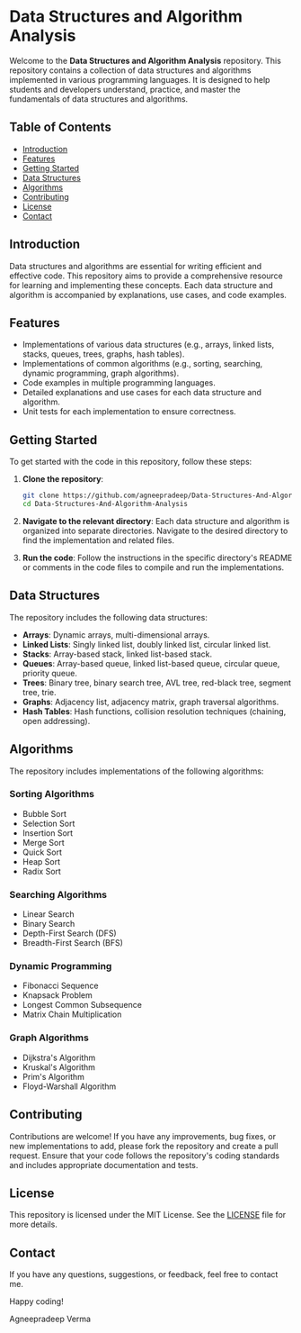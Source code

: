 # Data Structures and Algorithm Analysis

Welcome to the **Data Structures and Algorithm Analysis** repository. This repository contains a collection of data structures and algorithms implemented in various programming languages. It is designed to help students and developers understand, practice, and master the fundamentals of data structures and algorithms.

## Table of Contents

- [Introduction](#introduction)
- [Features](#features)
- [Getting Started](#getting-started)
- [Data Structures](#data-structures)
- [Algorithms](#algorithms)
- [Contributing](#contributing)
- [License](#license)
- [Contact](#contact)

## Introduction

Data structures and algorithms are essential for writing efficient and effective code. This repository aims to provide a comprehensive resource for learning and implementing these concepts. Each data structure and algorithm is accompanied by explanations, use cases, and code examples.

## Features

- Implementations of various data structures (e.g., arrays, linked lists, stacks, queues, trees, graphs, hash tables).
- Implementations of common algorithms (e.g., sorting, searching, dynamic programming, graph algorithms).
- Code examples in multiple programming languages.
- Detailed explanations and use cases for each data structure and algorithm.
- Unit tests for each implementation to ensure correctness.

## Getting Started

To get started with the code in this repository, follow these steps:

1. **Clone the repository**:
    ```sh
    git clone https://github.com/agneepradeep/Data-Structures-And-Algorithm-Analysis.git
    cd Data-Structures-And-Algorithm-Analysis
    ```

2. **Navigate to the relevant directory**:
    Each data structure and algorithm is organized into separate directories. Navigate to the desired directory to find the implementation and related files.

3. **Run the code**:
    Follow the instructions in the specific directory's README or comments in the code files to compile and run the implementations.

## Data Structures

The repository includes the following data structures:

- **Arrays**: Dynamic arrays, multi-dimensional arrays.
- **Linked Lists**: Singly linked list, doubly linked list, circular linked list.
- **Stacks**: Array-based stack, linked list-based stack.
- **Queues**: Array-based queue, linked list-based queue, circular queue, priority queue.
- **Trees**: Binary tree, binary search tree, AVL tree, red-black tree, segment tree, trie.
- **Graphs**: Adjacency list, adjacency matrix, graph traversal algorithms.
- **Hash Tables**: Hash functions, collision resolution techniques (chaining, open addressing).

## Algorithms

The repository includes implementations of the following algorithms:

### Sorting Algorithms

- Bubble Sort
- Selection Sort
- Insertion Sort
- Merge Sort
- Quick Sort
- Heap Sort
- Radix Sort

### Searching Algorithms

- Linear Search
- Binary Search
- Depth-First Search (DFS)
- Breadth-First Search (BFS)

### Dynamic Programming

- Fibonacci Sequence
- Knapsack Problem
- Longest Common Subsequence
- Matrix Chain Multiplication

### Graph Algorithms

- Dijkstra's Algorithm
- Kruskal's Algorithm
- Prim's Algorithm
- Floyd-Warshall Algorithm

## Contributing

Contributions are welcome! If you have any improvements, bug fixes, or new implementations to add, please fork the repository and create a pull request. Ensure that your code follows the repository's coding standards and includes appropriate documentation and tests.

## License

This repository is licensed under the MIT License. See the [LICENSE](LICENSE) file for more details.

## Contact

If you have any questions, suggestions, or feedback, feel free to contact me.

Happy coding!

Agneepradeep Verma
